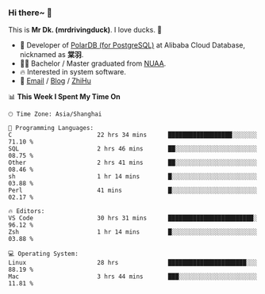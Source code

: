 ### Hi there~ 🫡

This is **Mr Dk. (mrdrivingduck)**. I love ducks. 🦆

- 🍊 Developer of [PolarDB (for PostgreSQL)](https://github.com/ApsaraDB/PolarDB-for-PostgreSQL) at Alibaba Cloud Database, nicknamed as **棠羽**.
- 👨‍🎓 Bachelor / Master graduated from [NUAA](https://en.wikipedia.org/wiki/Nanjing_University_of_Aeronautics_and_Astronautics).
- 🔥 Interested in system software.
- 🔗 [Email](mailto:mrdrivingduck@gmail.com) / [Blog](https://mrdrivingduck.github.io/blog/) / [ZhiHu](https://www.zhihu.com/people/zhang-jing-tang-78)

<!--START_SECTION:waka-->
📊 **This Week I Spent My Time On** 

```text
🕑︎ Time Zone: Asia/Shanghai

💬 Programming Languages: 
C                        22 hrs 34 mins      ██████████████████░░░░░░░   71.10 % 
SQL                      2 hrs 46 mins       ██░░░░░░░░░░░░░░░░░░░░░░░   08.75 % 
Other                    2 hrs 41 mins       ██░░░░░░░░░░░░░░░░░░░░░░░   08.46 % 
sh                       1 hr 14 mins        █░░░░░░░░░░░░░░░░░░░░░░░░   03.88 % 
Perl                     41 mins             █░░░░░░░░░░░░░░░░░░░░░░░░   02.17 % 

🔥 Editors: 
VS Code                  30 hrs 31 mins      ████████████████████████░   96.12 % 
Zsh                      1 hr 14 mins        █░░░░░░░░░░░░░░░░░░░░░░░░   03.88 % 

💻 Operating System: 
Linux                    28 hrs              ██████████████████████░░░   88.19 % 
Mac                      3 hrs 44 mins       ███░░░░░░░░░░░░░░░░░░░░░░   11.81 % 
```


<!--END_SECTION:waka-->

<!-- ![Mr Dk.'s GitHub Stats](https://github-readme-stats.vercel.app/api?username=mrdrivingduck&count_private&show_icons=true&theme=buefy) -->

<!-- ![Most Used Languages](https://github-readme-stats.vercel.app/api/top-langs/?username=mrdrivingduck&exclude_repo=mips32-CPU,snort-tcp-socket&theme=buefy&layout=compact&langs_count=10) -->


<!--
**mrdrivingduck/mrdrivingduck** is a ✨ _special_ ✨ repository because its `README.md` (this file) appears on your GitHub profile.

Here are some ideas to get you started:

- 🔭 I’m currently working on ...
- 🌱 I’m currently learning ...
- 👯 I’m looking to collaborate on ...
- 🤔 I’m looking for help with ...
- 💬 Ask me about ...
- 📫 How to reach me: ...
- 😄 Pronouns: ...
- ⚡ Fun fact: ...
-->
